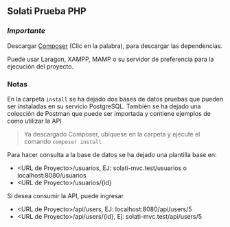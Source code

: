 ## Solati Prueba PHP

### _Importante_

Descargar [Composer](https://getcomposer.org/) (Clic en la palabra), para descargar las dependencias.

Puede usar Laragon, XAMPP, MAMP o su servidor de preferencia para la ejecución del proyecto.

### Notas

En la carpeta `install` se ha dejado dos bases de datos pruebas que pueden ser instaladas en su servicio PostgreSQL. También se ha dejado una colección de Postman que puede ser importada y contiene ejemplos de como utilizar la API

> Ya descargado Composer, ubíquese en la carpeta y ejecute el comando `composer install`

Para hacer consulta a la base de datos se ha dejado una plantilla base en:

* \<URL de Proyecto>/usuarios, EJ: solati-mvc.test/usuarios o  localhost:8080/usuarios
* \<URL de Proyecto>/usuarios/{id}

Si desea consumir la API, puede ingresar

* \<URL de Proyecto>/api/users, EJ: localhost:8080/api/users/5
* \<URL de Proyecto>/api/users/{id}, Ej: solati-mvc.test/api/users/5
